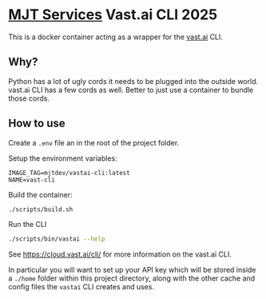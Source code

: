# [MJT Services](https://github.com/mjt-services) Vast.ai CLI 2025

This is a docker container acting as a wrapper for the [vast.ai](https://vast.ai) CLI.

## Why?

Python has a lot of ugly cords it needs to be plugged into the outside world. vast.ai CLI has a few cords as well. Better to just use a container to bundle those cords.

## How to use

Create a `.env` file an in the root of the project folder.

Setup the environment variables:

```properties
IMAGE_TAG=mjtdev/vastai-cli:latest
NAME=vast-cli
```


Build the container:

```bash
./scripts/build.sh
```

Run the CLI

```bash
./scripts/bin/vastai --help
```

See  https://cloud.vast.ai/cli/ for more information on the vast.ai CLI.

In particular you will want to set up your API key which will be stored inside a `./home` folder within this project directory, along with the other cache and config files the `vastai` CLI creates and uses.
